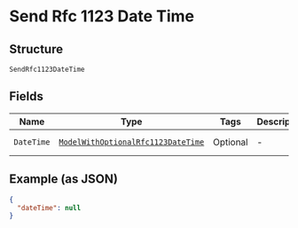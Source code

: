 
# Send Rfc 1123 Date Time

## Structure

`SendRfc1123DateTime`

## Fields

| Name | Type | Tags | Description | Getter | Setter |
|  --- | --- | --- | --- | --- | --- |
| `DateTime` | [`ModelWithOptionalRfc1123DateTime`](../../doc/models/model-with-optional-rfc-1123-date-time.md) | Optional | - | ModelWithOptionalRfc1123DateTime getDateTime() | setDateTime(ModelWithOptionalRfc1123DateTime dateTime) |

## Example (as JSON)

```json
{
  "dateTime": null
}
```


